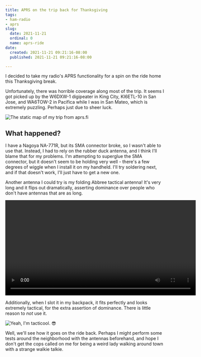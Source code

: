 ```yaml
---
title: APRS on the trip back for Thanksgiving
tags:
- ham-radio
- aprs
slug:
  date: 2021-11-21
  ordinal: 0
  name: aprs-ride
date:
  created: 2021-11-21 09:21:16-08:00
  published: 2021-11-21 09:21:16-08:00

---
```


I decided to take my radio's APRS functionality for a spin on the ride home this
Thanksgiving break.

Unfortunately, there was horrible coverage along most of the trip. It seems I
got picked up by the W6DXW-1 digipeater in King City, KI6ETL-10 in San Jose, and
WA6TOW-2 in Pacifica while I was in San Mateo, which is extremely puzzling.
Perhaps just due to sheer luck.

![The static map of my trip from aprs.fi](https://s3.us-west-000.backblazeb2.com/nyaabucket/7782ad3f22a6f0bce3bf7034792fd6c2bc5ca2e235dece3da40e2f5bd10844c4/staticmap.png)

## What happened?

I have a Nagoya NA-771R, but its SMA connector broke, so I wasn't able to use
that. Instead, I had to rely on the rubber duck antenna, and I think I'll blame
that for my problems. I'm attempting to superglue the SMA connector, but it
doesn't seem to be holding very well - there's a few degrees of wiggle when I
install it on my handheld. I'll try soldering next, and if that doesn't work,
I'll just have to get a new one.

Another antenna I could try is my folding Abbree tactical antenna! It's very
long and it flips out dramatically, asserting dominance over people who don't
have antennas that are as long.

<video height="300" controls>
  <source src="/_/2021/11/21/0/tactical-antenna.mp4" type="video/mp4">
  The tactical antenna, which flips out!!!
</video>

Additionally, when I slot it in my backpack, it fits perfectly and looks
extremely tactical, for the extra assertion of dominance. There is little reason
to _not_ use it.

![Yeah, I'm tacticool. 😎](https://s3.us-west-000.backblazeb2.com/nyaabucket/2d51f2bffe99ac8ebf68768182e7c213403f2b2664444c137697bcf72830d409/backpack-antenna.jpg)

Well, we'll see how it goes on the ride back. Perhaps I might perform some tests
around the neighborhood with the antennas beforehand, and hope I don't get the
cops called on me for being a weird lady walking around town with a strange
walkie talkie.